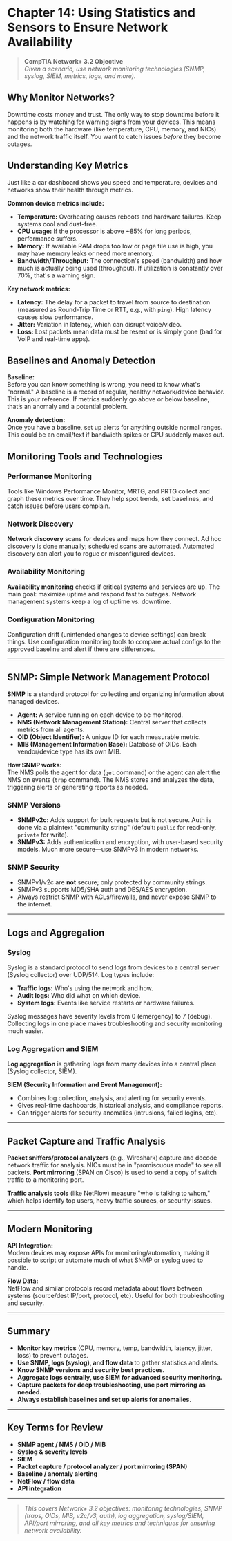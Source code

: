 # Chapter 14: Using Statistics and Sensors to Ensure Network Availability

> **CompTIA Network+ 3.2 Objective**  
> _Given a scenario, use network monitoring technologies (SNMP, syslog, SIEM, metrics, logs, and more)._

## Why Monitor Networks?

Downtime costs money and trust. The only way to stop downtime before it happens is by watching for warning signs from your devices. This means monitoring both the hardware (like temperature, CPU, memory, and NICs) and the network traffic itself. You want to catch issues _before_ they become outages.

## Understanding Key Metrics

Just like a car dashboard shows you speed and temperature, devices and networks show their health through metrics.

**Common device metrics include:**
- **Temperature:** Overheating causes reboots and hardware failures. Keep systems cool and dust-free.
- **CPU usage:** If the processor is above ~85% for long periods, performance suffers.
- **Memory:** If available RAM drops too low or page file use is high, you may have memory leaks or need more memory.
- **Bandwidth/Throughput:** The connection's speed (bandwidth) and how much is actually being used (throughput). If utilization is constantly over 70%, that's a warning sign.

**Key network metrics:**
- **Latency:** The delay for a packet to travel from source to destination (measured as Round-Trip Time or RTT, e.g., with `ping`). High latency causes slow performance.
- **Jitter:** Variation in latency, which can disrupt voice/video.
- **Loss:** Lost packets mean data must be resent or is simply gone (bad for VoIP and real-time apps).

## Baselines and Anomaly Detection

**Baseline:**  
Before you can know something is wrong, you need to know what's "normal." A baseline is a record of regular, healthy network/device behavior. This is your reference. If metrics suddenly go above or below baseline, that’s an anomaly and a potential problem.

**Anomaly detection:**  
Once you have a baseline, set up alerts for anything outside normal ranges. This could be an email/text if bandwidth spikes or CPU suddenly maxes out.

## Monitoring Tools and Technologies

### Performance Monitoring

Tools like Windows Performance Monitor, MRTG, and PRTG collect and graph these metrics over time. They help spot trends, set baselines, and catch issues before users complain.

### Network Discovery

**Network discovery** scans for devices and maps how they connect. Ad hoc discovery is done manually; scheduled scans are automated. Automated discovery can alert you to rogue or misconfigured devices.

### Availability Monitoring

**Availability monitoring** checks if critical systems and services are up. The main goal: maximize uptime and respond fast to outages. Network management systems keep a log of uptime vs. downtime.

### Configuration Monitoring

Configuration drift (unintended changes to device settings) can break things. Use configuration monitoring tools to compare actual configs to the approved baseline and alert if there are differences.

---

## SNMP: Simple Network Management Protocol

**SNMP** is a standard protocol for collecting and organizing information about managed devices.

- **Agent:** A service running on each device to be monitored.
- **NMS (Network Management Station):** Central server that collects metrics from all agents.
- **OID (Object Identifier):** A unique ID for each measurable metric.
- **MIB (Management Information Base):** Database of OIDs. Each vendor/device type has its own MIB.

**How SNMP works:**  
The NMS polls the agent for data (`get` command) or the agent can alert the NMS on events (`trap` command). The NMS stores and analyzes the data, triggering alerts or generating reports as needed.

### SNMP Versions

- **SNMPv2c:** Adds support for bulk requests but is not secure. Auth is done via a plaintext "community string" (default: `public` for read-only, `private` for write).
- **SNMPv3:** Adds authentication and encryption, with user-based security models. Much more secure—use SNMPv3 in modern networks.

### SNMP Security

- SNMPv1/v2c are **not** secure; only protected by community strings.
- SNMPv3 supports MD5/SHA auth and DES/AES encryption.
- Always restrict SNMP with ACLs/firewalls, and never expose SNMP to the internet.

---

## Logs and Aggregation

### Syslog

Syslog is a standard protocol to send logs from devices to a central server (Syslog collector) over UDP/514. Log types include:

- **Traffic logs:** Who's using the network and how.
- **Audit logs:** Who did what on which device.
- **System logs:** Events like service restarts or hardware failures.

Syslog messages have severity levels from 0 (emergency) to 7 (debug). Collecting logs in one place makes troubleshooting and security monitoring much easier.

### Log Aggregation and SIEM

**Log aggregation** is gathering logs from many devices into a central place (Syslog collector, SIEM).

**SIEM (Security Information and Event Management):**
- Combines log collection, analysis, and alerting for security events.
- Gives real-time dashboards, historical analysis, and compliance reports.
- Can trigger alerts for security anomalies (intrusions, failed logins, etc).

---

## Packet Capture and Traffic Analysis

**Packet sniffers/protocol analyzers** (e.g., Wireshark) capture and decode network traffic for analysis. NICs must be in "promiscuous mode" to see all packets. **Port mirroring** (SPAN on Cisco) is used to send a copy of switch traffic to a monitoring port.

**Traffic analysis tools** (like NetFlow) measure "who is talking to whom," which helps identify top users, heavy traffic sources, or security issues.

---

## Modern Monitoring

**API Integration:**  
Modern devices may expose APIs for monitoring/automation, making it possible to script or automate much of what SNMP or syslog used to handle.

**Flow Data:**  
NetFlow and similar protocols record metadata about flows between systems (source/dest IP/port, protocol, etc). Useful for both troubleshooting and security.

---

## Summary

- **Monitor key metrics** (CPU, memory, temp, bandwidth, latency, jitter, loss) to prevent outages.
- **Use SNMP, logs (syslog), and flow data** to gather statistics and alerts.
- **Know SNMP versions and security best practices.**
- **Aggregate logs centrally, use SIEM for advanced security monitoring.**
- **Capture packets for deep troubleshooting, use port mirroring as needed.**
- **Always establish baselines and set up alerts for anomalies.**

---

## Key Terms for Review

- **SNMP agent / NMS / OID / MIB**
- **Syslog & severity levels**
- **SIEM**
- **Packet capture / protocol analyzer / port mirroring (SPAN)**
- **Baseline / anomaly alerting**
- **NetFlow / flow data**
- **API integration**

---

> _This covers Network+ 3.2 objectives: monitoring technologies, SNMP (traps, OIDs, MIB, v2c/v3, auth), log aggregation, syslog/SIEM, API/port mirroring, and all key metrics and techniques for ensuring network availability._
